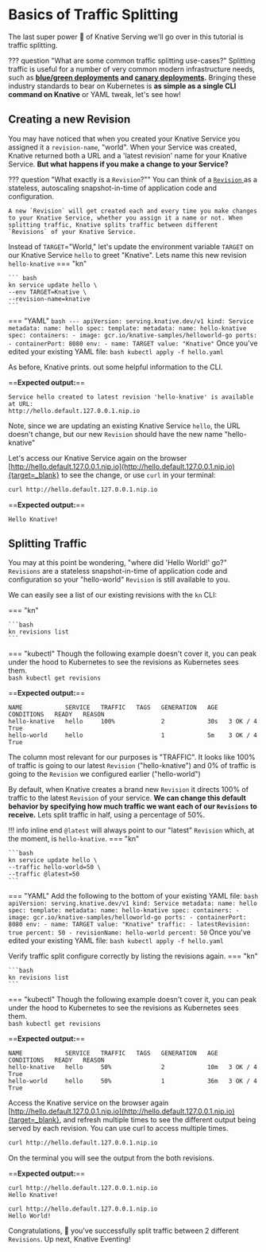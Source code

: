 # Basics of Traffic Splitting
The last super power :rocket: of Knative Serving we'll go over in this tutorial is traffic splitting.

??? question "What are some common traffic splitting use-cases?"
    Splitting traffic is useful for a number of very common modern infrastructure needs, such as **<a href= "https://martinfowler.com/bliki/BlueGreenDeployment.html" target="blank_">blue/green deployments</a> and <a href="https://martinfowler.com/bliki/CanaryRelease.html" target="blank_">canary deployments</a>.** Bringing these industry standards to bear on Kubernetes is **as simple as a single CLI command on Knative** or YAML tweak, let's see how!


## Creating a new Revision
You may have noticed that when you created your Knative Service you assigned it a `revision-name`, "world". When your Service was created, Knative returned both a URL and a 'latest revision' name for your Knative Service. **But what happens if you make a change to your Service?**

??? question "What exactly is a `Revision`?""
    You can think of a <a href="../../serving/#serving-resources" target ="blank_">`Revision` </a> as a stateless, autoscaling snapshot-in-time of application code and configuration.

    A new `Revision` will get created each and every time you make changes to your Knative Service, whether you assign it a name or not. When splitting traffic, Knative splits traffic between different `Revisions` of your Knative Service.

Instead of `TARGET`="World," let's update the environment variable `TARGET` on our Knative Service `hello` to greet "Knative". Lets name this new revision `hello-knative`
=== "kn"

    ``` bash
    kn service update hello \
    --env TARGET=Knative \
    --revision-name=knative
    ```

=== "YAML"
    ``` bash
    ---
    apiVersion: serving.knative.dev/v1
    kind: Service
    metadata:
      name: hello
    spec:
      template:
        metadata:
          name: hello-knative
        spec:
          containers:
            - image: gcr.io/knative-samples/helloworld-go
              ports:
                - containerPort: 8080
              env:
                - name: TARGET
                  value: "Knative"
    ```
    Once you've edited your existing YAML file:
    ``` bash
    kubectl apply -f hello.yaml
    ```

As before, Knative prints. out some helpful information to the CLI.

==**Expected output:**==
```{ .bash .no-copy }
Service hello created to latest revision 'hello-knative' is available at URL:
http://hello.default.127.0.0.1.nip.io
```

Note, since we are updating an existing Knative Service `hello`, the URL doesn't change, but our new `Revision` should have the new name "hello-knative"

Let's access our Knative Service again on the browser [http://hello.default.127.0.0.1.nip.io](http://hello.default.127.0.0.1.nip.io){target=_blank} to see the change, or use `curl` in your terminal:
```bash
curl http://hello.default.127.0.0.1.nip.io
```

==**Expected output:**==
```{ .bash .no-copy }
Hello Knative!
```

## Splitting Traffic
You may at this point be wondering, "where did 'Hello World!' go?" `Revisions` are a stateless snapshot-in-time of application code and configuration so your "hello-world" `Revision` is still available to you.

We can easily see a list of our existing revisions with the `kn` CLI:


=== "kn"

    ```bash
    kn revisions list
    ```

=== "kubectl"
     Though the following example doesn't cover it, you can peak under the hood to Kubernetes to see the revisions as Kubernetes sees them.  
    ```bash
    kubectl get revisions
    ```

==**Expected output:**==
```{ .bash .no-copy }
NAME            SERVICE   TRAFFIC   TAGS   GENERATION   AGE   CONDITIONS   READY   REASON
hello-knative   hello     100%             2            30s   3 OK / 4     True    
hello-world     hello                      1            5m    3 OK / 4     True    
```

The column most relevant for our purposes is "TRAFFIC". It looks like 100% of traffic is going to our latest `Revision` ("hello-knative") and 0% of traffic is going to the `Revision` we configured earlier ("hello-world")

By default, when Knative creates a brand new `Revision` it directs 100% of traffic to the latest `Revision` of your service. **We can change this default behavior by specifying how much traffic we want each of our `Revisions` to receive.** Lets split traffic in half, using a percentage of 50%.

!!! info inline end
    `@latest` will always point to our "latest" `Revision` which, at the moment, is `hello-knative`.
=== "kn"

    ```bash
    kn service update hello \
    --traffic hello-world=50 \
    --traffic @latest=50
    ```

=== "YAML"
    Add the following to the bottom of your existing YAML file:
    ``` bash
    apiVersion: serving.knative.dev/v1
    kind: Service
    metadata:
      name: hello
    spec:
      template:
        metadata:
          name: hello-knative
        spec:
          containers:
            - image: gcr.io/knative-samples/helloworld-go
              ports:
                - containerPort: 8080
              env:
                - name: TARGET
                  value: "Knative"
      traffic:
      - latestRevision: true
        percent: 50
      - revisionName: hello-world
        percent: 50
    ```
    Once you've edited your existing YAML file:
    ``` bash
    kubectl apply -f hello.yaml
    ```

Verify traffic split configure correctly by listing the revisions again.
=== "kn"

    ```bash
    kn revisions list
    ```

=== "kubectl"
     Though the following example doesn't cover it, you can peak under the hood to Kubernetes to see the revisions as Kubernetes sees them.  
    ```bash
    kubectl get revisions
    ```

==**Expected output:**==
```{ .bash .no-copy }
NAME            SERVICE   TRAFFIC   TAGS   GENERATION   AGE   CONDITIONS   READY   REASON
hello-knative   hello     50%              2            10m   3 OK / 4     True
hello-world     hello     50%              1            36m   3 OK / 4     True
```

Access the Knative service on the browser again [http://hello.default.127.0.0.1.nip.io](http://hello.default.127.0.0.1.nip.io){target=_blank}, and refresh multiple times to see the different output being served by each revision.
You can use curl to access multiple times.
```bash
curl http://hello.default.127.0.0.1.nip.io
```

On the terminal you will see the output from the both revisions.

==**Expected output:**==
```{ .bash .no-copy }
curl http://hello.default.127.0.0.1.nip.io
Hello Knative!

curl http://hello.default.127.0.0.1.nip.io
Hello World!
```

Congratulations, :tada: you've successfully split traffic between 2 different `Revisions`. Up next, Knative Eventing!
